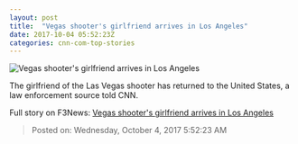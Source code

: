```yaml
---
layout: post
title:  "Vegas shooter's girlfriend arrives in Los Angeles"
date: 2017-10-04 05:52:23Z
categories: cnn-com-top-stories
---
```


![Vegas shooter's girlfriend arrives in Los Angeles](http://i2.cdn.cnn.com/cnnnext/dam/assets/171002105103-marilou-danley-super-tease.jpg)

The girlfriend of the Las Vegas shooter has returned to the United States, a law enforcement source told CNN.


Full story on F3News: [Vegas shooter's girlfriend arrives in Los Angeles](http://www.f3nws.com/n/puRDWC)

> Posted on: Wednesday, October 4, 2017 5:52:23 AM

